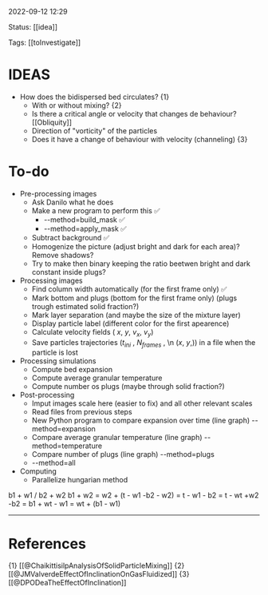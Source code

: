  2022-09-12  12:29

Status: [[idea]] 

Tags: [[toInvestigate]]

# IDEAS
* How does the bidispersed bed circulates? {1} 
	* With or without mixing? {2}
	* Is there a critical angle or velocity that changes de behaviour? [[Obliquity]]
	* Direction of "vorticity" of the particles
	* Does it have a change of behaviour with velocity (channeling) {3}

# To-do
* Pre-processing images
	* Ask Danilo what he does
	* Make a new program to perform this ✅
		* --method=build_mask ✅
		* --method=apply_mask ✅
	* Subtract background ✅
	* Homogenize the picture (adjust bright and dark for each area)? Remove shadows? 
	* Try to make then binary keeping the ratio beetwen bright and dark constant inside plugs?
* Processing images
	* Find column width automatically (for the first frame only) ✅
	* Mark bottom and plugs (bottom for the first frame only) (plugs trough estimated solid fraction?)
	* Mark layer separation (and maybe the size of the mixture layer)
	* Display particle label (different color for the first apearence)
	* Calculate velocity fields ( $x$, $y$, $v_x$, $v_y$)
	* Save particles trajectories ($t_{ini}$ , $N_{frames}$ , \\n ($x$, $y$,)) in a file when the particle is lost
* Processing simulations
	* Compute bed expansion
	* Compute average granular temperature
	* Compute number os plugs (maybe through solid fraction?)
* Post-processing
	* Imput images scale here (easier to fix) and all other relevant scales
	* Read files from previous steps
	* New Python program to compare expansion over time (line graph) --method=expansion
	* Compare average granular temperature (line graph) --method=temperature
	* Compare number of plugs (line graph) --method=plugs
	* --method=all
* Computing
	* Parallelize hungarian method



b1 + w1 / b2 + w2
b1 + w2 = w2 + (t - w1 -b2 - w2) = t - w1 - b2 = t - wt +w2 -b2
= b1 + wt - w1 = wt + (b1 - w1)

---
# References
{1} [[@ChaikittisilpAnalysisOfSolidParticleMixing]]
{2} [[@JMValverdeEffectOfInclinationOnGasFluidized]]
{3} [[@DPODeaTheEffectOfInclination]]
